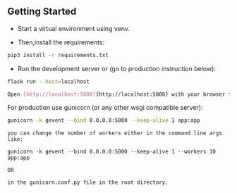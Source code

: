 ## Getting Started

- Start a virtual environment using venv.

- Then,install the requirements:

```bash
pip3 install -r requirements.txt
```

- Run the development server or (go to production instruction below):

```bash
flask run --host=localhost

Open [http://localhost:5000](http://localhost:5000) with your browser to see the result.

```


For production use gunicorn (or any other wsgi compatible server):

```bash
gunicorn -k gevent --bind 0.0.0.0:5000 --keep-alive 1 app:app
```

~~~~~~~~~~~~~~~~~~~~~~~~~~~~~~~~~~~~~~~~~~~~~~~~~~~~~~~~~~~~~~~~~~~~~~
you can change the number of workers either in the command line args like:

gunicorn -k gevent --bind 0.0.0.0:5000 --keep-alive 1 --workers 10 app:app

OR

in the gunicorn.conf.py file in the root directory.


